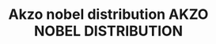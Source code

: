 ---
title: "Akzo nobel distribution AKZO NOBEL DISTRIBUTION"
url: /pierrelaye/akzo-nobel-distribution-akzo-nobel-distribution/
shop: peinture
---